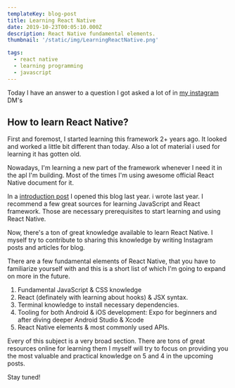 ```yaml
---
templateKey: blog-post
title: Learning React Native
date: 2019-10-23T00:05:10.000Z
description: React Native fundamental elements.
thumbnail: '/static/img/LearningReactNative.png'

tags:
  - react native
  - learning programming
  - javascript
---
```


Today I have an answer to a question I got asked a lot of in [my instagram](https://www.instagram.com/selfmadedeveloper/) DM's

## **How to learn React Native?**

First and foremost, I started learning this framework 2+ years ago. It looked and worked a little bit different than today. Also a lot of material i used for learning it has gotten old.

Nowadays, I'm learning a new part of the framework whenever I need it in the apl I'm building.
Most of the times I'm using awesome official React Native document for it.

In a [introduction post](https://selfmadedev.com/blog/2018-07/hello-world/) I opened this blog last year.
i wrote last year. I recommend a few great sources for learning JavaScript and React framework. Those are necessary prerequisites to start learning and using React Native.

Now, there's a ton of great knowledge available to learn React Native. I myself try to contribute to sharing this knowledge by writing Instagram posts and articles for blog.

There are a few fundamental elements of React Native, that you have to familiarize yourself with and this is a short list of which I'm going to expand on more in the future.

1. Fundamental JavaScript & CSS knowledge
2. React (definately with learning about hooks) & JSX syntax.
3. Terminal knowledge to install necessary dependencies.
4. Tooling for both Android & iOS development: Expo for beginners and after diving deeper Android Studio & Xcode
5. React Native elements & most commonly used APIs.

Every of this subject is a very broad section. There are tons of great resources online for learning them
I myself will try to focus on providing you the most valuable and practical knowledge on 5 and 4 in the upcoming posts.

Stay tuned!
